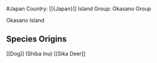 #Japan
Country: [[{Japan}]]
Island Group: Okasano Group

Okasano Island

## Species Origins

[[Dog]] (Shiba Inu)
[[Sika Deer]]
